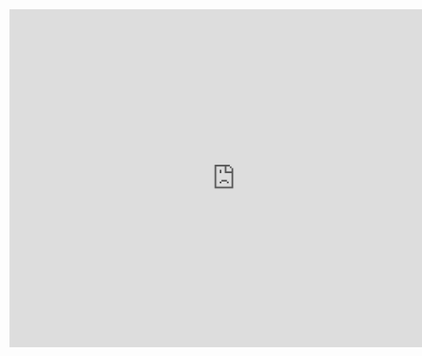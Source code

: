 <iframe src="https://www.google.com/calendar/embed?src=juliana%40incryptex.com&ctz=America/New_York" style="border: 0" width="800" height="600" frameborder="0" scrolling="no"></iframe>
